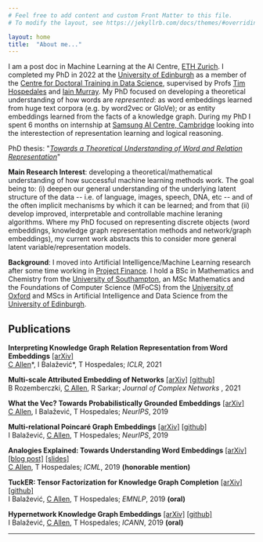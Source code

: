 ```yaml
---
# Feel free to add content and custom Front Matter to this file.
# To modify the layout, see https://jekyllrb.com/docs/themes/#overriding-theme-defaults

layout: home
title:  "About me..."
---
```


I am a post doc in Machine Learning at the AI Centre, [ETH Zurich](https://ai.ethz.ch/). I completed my PhD in 2022 at the <a href="https://www.ed.ac.uk/informatics"> 
University of Edinburgh</a> as a member of the [Centre for Doctoral Training in Data Science](http://datascience.inf.ed.ac.uk/), supervised by Profs [Tim 
Hospedales](https://homepages.inf.ed.ac.uk/thospeda/) and [Iain Murray](https://homepages.inf.ed.ac.uk/imurray2/bio.html).
My PhD focused on developing a theoretical understanding of how words are _represented_: as word embeddings learned from huge text corpora (e.g. by word2vec or GloVe); or as entity 
embeddings learned from the facts of a knowledge graph. During my PhD I spent 6 months on internship at [Samsung AI Centre, Cambridge](https://research.samsung.com/aicenter_cambridge) looking into 
the interestection of representation learning and logical reasoning.

PhD thesis: "[_Towards a Theoretical Understanding of Word and Relation Representation_](https://arxiv.org/pdf/2202.00486.pdf)" 

**Main Research Interest**: developing a theoretical/mathematical understanding of how successful machine learning methods work. The goal being to: 
(i) deepen our general understanding of the underlying latent structure of the data -- i.e. of language, images, speech, DNA, etc -- and of the often implicit mechanisms by which it can be learned; 
and 
from 
that 
(ii) develop improved, interpretable and controllable machine leraning algorithms.
Where my PhD focused on representing discrete objects (word embeddings, knowledge graph representation methods and network/graph embeddings), my current work abstracts this to consider more 
general latent variable/representation models.


**Background**: I moved into Artificial Intelligence/Machine Learning research after some time working in [Project Finance](https://tenor.com/view/why-why-why-dee-pqperplqnes-gif-20613669).
I hold a BSc in Mathematics and Chemistry from the <a href="https://www.southampton.ac.uk/">University of Southampton</a>,
an MSc Mathematics and the Foundations of Computer Science (MFoCS) from the <a href="https://www.ox.ac.uk/">University of Oxford</a> and
MScs in Artificial Intelligence and Data Science from the <a href="https://www.ed.ac.uk/">University of Edinburgh</a>.


## Publications

  <p><strong>Interpreting Knowledge Graph Relation Representation from Word Embeddings</strong>
    <a href="https://arxiv.org/pdf/1909.11611">[arXiv]</a> <br />
  <u>C Allen</u>*, I Balažević*, T Hospedales;
  <em> ICLR</em>, 2021 <br />
  </p>

  <p><strong>Multi-scale Attributed Embedding of Networks</strong>
    <a href="https://arxiv.org/abs/1909.13021">[arXiv]</a> <a href="https://github.com/benedekrozemberczki/MUSAE">[github]</a><br />
  B Rozemberczki, <u>C Allen</u>, R Sarkar;
  <em> Journal of Complex Networks </em>, 2021 <br />
  </p>


  <p><strong>What the Vec? Towards Probabilistically Grounded Embeddings</strong>
    <a href="https://arxiv.org/abs/1805.12164">[arXiv]</a><br />
  <u>C Allen</u>, I Balažević, T Hospedales;
  <em> NeurIPS</em>, 2019 <br />
  </p>

  <p><strong>Multi-relational Poincaré Graph Embeddings</strong>
    <a href="https://arxiv.org/abs/1905.09791">[arXiv]</a> <a href="https://github.com/ibalazevic/multirelational-poincare">[github]</a><br />
  I Balažević, <u>C Allen</u>, T Hospedales;
  <em> NeurIPS</em>, 2019 <br />
  </p>


  <p><strong>Analogies Explained: Towards Understanding Word Embeddings</strong>
    <a href="https://arxiv.org/abs/1901.09813">[arXiv]</a>
    <a href="https://carl-allen.github.io/nlp/2019/07/01/explaining-analogies-explained.html">[blog post]</a>
    <a href="/assets/Analogies_Explained_slides_ICML.pdf">[slides]</a><br />
  <u>C Allen</u>, T Hospedales;
  <em> ICML</em>, 2019 <strong>(honorable mention)</strong><br />
  </p>

  <p><strong>TuckER: Tensor Factorization for Knowledge Graph Completion</strong>
    <a href="https://arxiv.org/abs/1901.09590">[arXiv]</a> <a href="https://github.com/ibalazevic/TuckER">[github]</a><br />
  I Balažević, <u>C Allen</u>, T Hospedales;
  <em> EMNLP</em>, 2019 <strong>(oral)</strong> <br />
  </p>

  <p><strong>Hypernetwork Knowledge Graph Embeddings</strong>
    <a href="https://arxiv.org/abs/1808.07018">[arXiv]</a> <a href="https://github.com/ibalazevic/HypER">[github]</a><br />
  I Balažević, <u>C Allen</u>, T Hospedales;
  <em> ICANN</em>, 2019 <strong>(oral)</strong> <br />
  </p>

---
